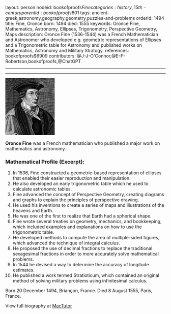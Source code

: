 layout: person
nodeid: bookofproofs$Fine
categories: history,15th-century
parentid: bookofproofs$601
tags: ancient-greek,astronomy,geography,geometry,puzzles-and-problems
orderid: 1494
title: Fine, Oronce
born: 1494
died: 1555
keywords: Oronce Fine, Mathematics, Astronomy, Ellipses, Trigonometry, Perspective Geometry, Maps
description: Oronce Fine (1536-1544) was a French Mathematician and Astronomer who developed e.g. geometric representations of Ellipses and a Trigonometric table for Astronomy and published works on Mathematics, Astronomy and Military Stratogy.
references: bookofproofs$6909
contributors: @J-J-O'Connor,@E-F-Robertson,bookofproofs,@ChatGPT

---



---

![Fine.jpg](https://github.com/bookofproofs/bookofproofs.github.io/blob/main/_sources/_assets/images/portraits/Fine.jpg?raw=true)

**Oronce Fine** was a French mathematician who published a major work on mathematics and astronomy.

### Mathematical Profile (Excerpt):
1. In 1536, Fine constructed a geometric-based representation of ellipses that enabled their easier reproduction and manipulation.
2. He also developed an early trigonometric table which he used to calculate astronomic tables.
3. Fine advanced the concept of Perspective Geometry, creating diagrams and graphs to explain the principles of perspective drawing.
4. He used his inventions to create a series of maps and illustrations of the heavens and Earth.
5. He was one of the first to realize that Earth had a spherical shape.
6. Fine wrote several treaties on geometry, mechanics, and bookkeeping, which included examples and explanations on how to use the trigonometric table.
7. He developed methods to compute the area of multiple-sided figures, which advanced the technique of integral calculus. 
8. He proposed the use of decimal fractions to replace the traditional sexagesimal fractions in order to more accurately solve mathematical problems. 
9. In 1544 he devised a way to determine the accuracy of longitude estimates. 
10. He published a work termed Stratioticum, which contained an original method of solving military problems using infinitesimal calculus.

Born 20 December 1494, Briançon, France. Died 8 August 1555, Paris, France.

View full biography at [MacTutor](https://mathshistory.st-andrews.ac.uk/Biographies/Fine/)
